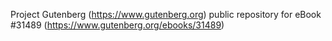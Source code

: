 Project Gutenberg (https://www.gutenberg.org) public repository for eBook #31489 (https://www.gutenberg.org/ebooks/31489)
